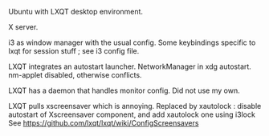 Ubuntu with LXQT desktop environment.

X server.

i3 as window manager with the usual config.
Some keybindings specific to lxqt for session stuff ; see i3 config file.

LXQT integrates an autostart launcher.
NetworkManager in xdg autostart. nm-applet disabled, otherwise conflicts.

LXQT has a daemon that handles monitor config.
Did not use my own.

LXQT pulls xscreensaver which is annoying.
Replaced by xautolock : disable autostart of Xscreensaver component, and add xautolock one using i3lock
See https://github.com/lxqt/lxqt/wiki/ConfigScreensavers

